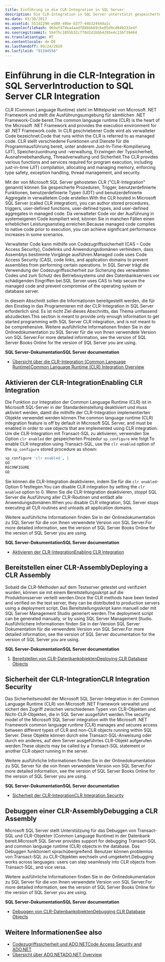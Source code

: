 ```yaml
---
title: Einführung in die CLR-Integration in SQL Server
description: Die CLR-Integration in SQL Server unterstützt gespeicherte Prozeduren, Trigger, benutzerdefinierte Funktionen, benutzerdefinierte Typen und benutzerdefinierte Aggregate in verwaltetem Code.
ms.date: 03/30/2017
ms.assetid: 551d2290-ed80-49be-b377-44b32444da1c
ms.openlocfilehash: 969afd7dea4aadf88bbb69cbe85d9cd84b233e4f
ms.sourcegitcommit: 5b475c1855b32cf78d2d1bbb4295e4c236f39464
ms.translationtype: MT
ms.contentlocale: de-DE
ms.lasthandoff: 09/24/2020
ms.locfileid: "91194556"
---
```

# <a name="introduction-to-sql-server-clr-integration"></a><span data-ttu-id="191aa-103">Einführung in die CLR-Integration in SQL Server</span><span class="sxs-lookup"><span data-stu-id="191aa-103">Introduction to SQL Server CLR Integration</span></span>

<span data-ttu-id="191aa-104">CLR (Common Language Runtime) steht im Mittelpunkt von Microsoft .NET Framework und stellt die Ausführungsumgebung für sämtlichen .NET Framework-Code bereit.</span><span class="sxs-lookup"><span data-stu-id="191aa-104">The common language runtime (CLR) is the heart of the Microsoft .NET Framework and provides the execution environment for all .NET Framework code.</span></span> <span data-ttu-id="191aa-105">In CLR geschriebener Code wird als verwalteter Code bezeichnet.</span><span class="sxs-lookup"><span data-stu-id="191aa-105">Code that runs within the CLR is referred to as managed code.</span></span> <span data-ttu-id="191aa-106">CLR stellt verschiedene Funktionen und Dienste für die Programmausführung bereit, unter anderem Just-In-Time-Kompilierung (JIT), Speicherzuordnung und -verwaltung, Erzwingen der Typsicherheit, Ausnahmebehandlung, Threadverwaltung und Sicherheit.</span><span class="sxs-lookup"><span data-stu-id="191aa-106">The CLR provides various functions and services required for program execution, including just-in-time (JIT) compilation, allocating and managing memory, enforcing type safety, exception handling, thread management, and security.</span></span>  
  
 <span data-ttu-id="191aa-107">Mit der von Microsoft SQL Server gehosteten CLR ("CLR-Integration" genannt) können Sie gespeicherte Prozeduren, Trigger, benutzerdefinierte Funktionen, benutzerdefinierte Typen (UDT) und benutzerdefinierte Aggregate in verwaltetem Code erstellen.</span><span class="sxs-lookup"><span data-stu-id="191aa-107">With the CLR hosted in Microsoft SQL Server (called CLR integration), you can author stored procedures, triggers, user-defined functions, user-defined types, and user-defined aggregates in managed code.</span></span> <span data-ttu-id="191aa-108">Da verwalteter Code vor der Ausführung in systemeigenen Code kompiliert wird, können Sie in manchen Fällen einen erheblichen Leistungsanstieg erreichen.</span><span class="sxs-lookup"><span data-stu-id="191aa-108">Because managed code compiles to native code prior to execution, you can achieve significant performance increases in some scenarios.</span></span>  
  
 <span data-ttu-id="191aa-109">Verwalteter Code kann mithilfe von Codezugriffssicherheit (CAS – Code Access Security), Codelinks und Anwendungsdomänen verhindern, dass Assemblys bestimmte Vorgänge ausführen.</span><span class="sxs-lookup"><span data-stu-id="191aa-109">Managed code uses Code Access Security (CAS), code links, and application domains to prevent assemblies from performing certain operations.</span></span> <span data-ttu-id="191aa-110">In SQL Server trägt die Verwendung der Codezugriffssicherheit zur Sicherung des verwalteten Codes und zum Schutz des Betriebssystems und des Datenbankservers vor schädigenden Eingriffen bei.</span><span class="sxs-lookup"><span data-stu-id="191aa-110">SQL Server uses CAS to help secure the managed code and prevent compromise of the operating system or database server.</span></span>  
  
 <span data-ttu-id="191aa-111">In diesem Abschnitt sollen die Informationen bereitgestellt werden, die für den Einstieg in das Programmieren mit der CLR-Integration in SQL Server erforderlich sind. Es ist nicht Ziel dieses Abschnitts, das Thema umfassend abzudecken.</span><span class="sxs-lookup"><span data-stu-id="191aa-111">This section is meant to provide only enough information to get started programming with SQL Server CLR integration, and is not meant to be comprehensive.</span></span> <span data-ttu-id="191aa-112">Weitere ausführliche Informationen finden Sie in der Onlinedokumentation zu SQL Server für die von Ihnen verwendete Version von SQL Server.</span><span class="sxs-lookup"><span data-stu-id="191aa-112">For more detailed information, see the version of SQL Server Books Online for the version of SQL Server you are using.</span></span>  
  
 <span data-ttu-id="191aa-113">**SQL Server-Dokumentation**</span><span class="sxs-lookup"><span data-stu-id="191aa-113">**SQL Server documentation**</span></span>  
  
- [<span data-ttu-id="191aa-114">Übersicht über die CLR-Integration (Common Language Runtime)</span><span class="sxs-lookup"><span data-stu-id="191aa-114">Common Language Runtime (CLR) Integration Overview</span></span>](/sql/relational-databases/clr-integration/common-language-runtime-integration-overview)  
  
## <a name="enabling-clr-integration"></a><span data-ttu-id="191aa-115">Aktivieren der CLR-Integration</span><span class="sxs-lookup"><span data-stu-id="191aa-115">Enabling CLR Integration</span></span>  

 <span data-ttu-id="191aa-116">Die Funktion zur Integration der Common Language Runtime (CLR) ist in Microsoft SQL-Server in der Standardeinstellung deaktiviert und muss aktiviert werden, damit die mithilfe der CLR-Integration implementierten Objekte verwendet werden können.</span><span class="sxs-lookup"><span data-stu-id="191aa-116">The common language runtime (CLR) integration feature is off by default in Microsoft SQL Server, and must be enabled in order to use objects that are implemented using CLR integration.</span></span> <span data-ttu-id="191aa-117">Um die CLR-Integration mit Transact-SQL zu aktivieren, verwenden Sie Option `clr enabled` der gespeicherten Prozedur `sp_configure` wie folgt:</span><span class="sxs-lookup"><span data-stu-id="191aa-117">To enable CLR integration using Transact-SQL, use the `clr enabled` option of the `sp_configure` stored procedure as shown:</span></span>  
  
```sql  
sp_configure 'clr enabled', 1  
GO  
RECONFIGURE  
GO  
```  
  
 <span data-ttu-id="191aa-118">Sie können die CLR-Integration deaktivieren, indem Sie für die `clr enabled`-Option 0 festlegen.</span><span class="sxs-lookup"><span data-stu-id="191aa-118">You can disable CLR integration by setting the `clr enabled` option to 0.</span></span> <span data-ttu-id="191aa-119">Wenn Sie die CLR-Integration deaktivieren, stoppt SQL Server die Ausführung aller CLR-Routinen und entlädt alle Anwendungsdomänen.</span><span class="sxs-lookup"><span data-stu-id="191aa-119">When you disable CLR integration, SQL Server stops executing all CLR routines and unloads all application domains.</span></span>  
  
 <span data-ttu-id="191aa-120">Weitere ausführliche Informationen finden Sie in der Onlinedokumentation zu SQL Server für die von Ihnen verwendete Version von SQL Server.</span><span class="sxs-lookup"><span data-stu-id="191aa-120">For more detailed information, see the version of SQL Server Books Online for the version of SQL Server you are using.</span></span>  
  
 <span data-ttu-id="191aa-121">**SQL Server-Dokumentation**</span><span class="sxs-lookup"><span data-stu-id="191aa-121">**SQL Server documentation**</span></span>  
  
- [<span data-ttu-id="191aa-122">Aktivieren der CLR-Integration</span><span class="sxs-lookup"><span data-stu-id="191aa-122">Enabling CLR Integration</span></span>](/sql/relational-databases/clr-integration/clr-integration-enabling)  
  
## <a name="deploying-a-clr-assembly"></a><span data-ttu-id="191aa-123">Bereitstellen einer CLR-Assembly</span><span class="sxs-lookup"><span data-stu-id="191aa-123">Deploying a CLR Assembly</span></span>  

 <span data-ttu-id="191aa-124">Sobald die CLR-Methoden auf dem Testserver getestet und verifiziert wurden, können sie mit einem Bereitstellungsskript auf die Produktionsserver verteilt werden.</span><span class="sxs-lookup"><span data-stu-id="191aa-124">Once the CLR methods have been tested and verified on the test server, they can be distributed to production servers using a deployment script.</span></span> <span data-ttu-id="191aa-125">Das Bereitstellungsskript kann manuell oder mit SQL Server Management Studio generiert werden.</span><span class="sxs-lookup"><span data-stu-id="191aa-125">The deployment script can be generated manually, or by using SQL Server Management Studio.</span></span> <span data-ttu-id="191aa-126">Ausführlichere Informationen finden Sie in der-Version SQL Server Dokumentation für die verwendete Version von SQL Server.</span><span class="sxs-lookup"><span data-stu-id="191aa-126">For more detailed information, see the version of SQL Server documentation for the version of SQL Server you are using.</span></span>  
  
 <span data-ttu-id="191aa-127">**SQL Server-Dokumentation**</span><span class="sxs-lookup"><span data-stu-id="191aa-127">**SQL Server documentation**</span></span>  
  
1. [<span data-ttu-id="191aa-128">Bereitstellen von CLR-Datenbankobjekten</span><span class="sxs-lookup"><span data-stu-id="191aa-128">Deploying CLR Database Objects</span></span>](/sql/relational-databases/clr-integration/deploying-clr-database-objects)  
  
## <a name="clr-integration-security"></a><span data-ttu-id="191aa-129">Sicherheit der CLR-Integration</span><span class="sxs-lookup"><span data-stu-id="191aa-129">CLR Integration Security</span></span>  

 <span data-ttu-id="191aa-130">Das Sicherheitsmodell der Microsoft SQL Server-Integration in der Common Language Runtime (CLR) von Microsoft .NET Framework verwaltet und sichert den Zugriff zwischen verschiedenen Typen von CLR-Objekten und Nicht-CLR-Objekten, die in SQL Server ausgeführt werden.</span><span class="sxs-lookup"><span data-stu-id="191aa-130">The security model of the Microsoft SQL Server integration with the Microsoft .NET Framework common language runtime (CLR) manages and secures access between different types of CLR and non-CLR objects running within SQL Server.</span></span> <span data-ttu-id="191aa-131">Diese Objekte können durch eine Transact-SQL-Anweisung oder durch ein anderes, auf dem Server ausgeführtes CLR-Objekt aufgerufen werden.</span><span class="sxs-lookup"><span data-stu-id="191aa-131">These objects may be called by a Transact-SQL statement or another CLR object running in the server.</span></span>  
  
 <span data-ttu-id="191aa-132">Weitere ausführliche Informationen finden Sie in der Onlinedokumentation zu SQL Server für die von Ihnen verwendete Version von SQL Server.</span><span class="sxs-lookup"><span data-stu-id="191aa-132">For more detailed information, see the version of SQL Server Books Online for the version of SQL Server you are using.</span></span>  
  
 <span data-ttu-id="191aa-133">**SQL Server-Dokumentation**</span><span class="sxs-lookup"><span data-stu-id="191aa-133">**SQL Server documentation**</span></span>  
  
- [<span data-ttu-id="191aa-134">Sicherheit der CLR-Integration</span><span class="sxs-lookup"><span data-stu-id="191aa-134">CLR Integration Security</span></span>](/sql/relational-databases/clr-integration/security/clr-integration-security)  
  
## <a name="debugging-a-clr-assembly"></a><span data-ttu-id="191aa-135">Debuggen einer CLR-Assembly</span><span class="sxs-lookup"><span data-stu-id="191aa-135">Debugging a CLR Assembly</span></span>  

 <span data-ttu-id="191aa-136">Microsoft SQL Server stellt Unterstützung für das Debuggen von Transact-SQL und CLR-Objekten (Common Language Runtime) in der Datenbank bereit.</span><span class="sxs-lookup"><span data-stu-id="191aa-136">Microsoft SQL Server provides support for debugging Transact-SQL and common language runtime (CLR) objects in the database.</span></span> <span data-ttu-id="191aa-137">Das Debuggen funktioniert sprachübergreifend. Benutzer können problemlos von Transact-SQL zu CLR-Objekten wechseln und umgekehrt.</span><span class="sxs-lookup"><span data-stu-id="191aa-137">Debugging works across languages: users can step seamlessly into CLR objects from Transact-SQL, and vice versa.</span></span>  
  
 <span data-ttu-id="191aa-138">Weitere ausführliche Informationen finden Sie in der Onlinedokumentation zu SQL Server für die von Ihnen verwendete Version von SQL Server.</span><span class="sxs-lookup"><span data-stu-id="191aa-138">For more detailed information, see the version of SQL Server Books Online for the version of SQL Server you are using.</span></span>  
  
 <span data-ttu-id="191aa-139">**SQL Server-Dokumentation**</span><span class="sxs-lookup"><span data-stu-id="191aa-139">**SQL Server documentation**</span></span>  
  
- [<span data-ttu-id="191aa-140">Debuggen von CLR-Datenbankobjekten</span><span class="sxs-lookup"><span data-stu-id="191aa-140">Debugging CLR Database Objects</span></span>](/sql/relational-databases/clr-integration/debugging-clr-database-objects)  
  
## <a name="see-also"></a><span data-ttu-id="191aa-141">Weitere Informationen</span><span class="sxs-lookup"><span data-stu-id="191aa-141">See also</span></span>

- [<span data-ttu-id="191aa-142">Codezugriffssicherheit und ADO.NET</span><span class="sxs-lookup"><span data-stu-id="191aa-142">Code Access Security and ADO.NET</span></span>](../code-access-security.md)
- [<span data-ttu-id="191aa-143">Übersicht über ADO.NET</span><span class="sxs-lookup"><span data-stu-id="191aa-143">ADO.NET Overview</span></span>](../ado-net-overview.md)
